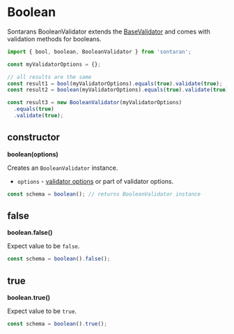 # Boolean

Sontarans BooleanValidator extends the [BaseValidator](/any) and comes with validation methods for booleans.

```js
import { bool, boolean, BooleanValidator } from 'sontaran';

const myValidatorOptions = {};

// all results are the same
const result1 = bool(myValidatorOptions).equals(true).validate(true);
const result2 = boolean(myValidatorOptions).equals(true).validate(true);

const result3 = new BooleanValidator(myValidatorOptions)
  .equals(true)
  .validate(true);
```

## constructor

**boolean(options)**

Creates an `BooleanValidator` instance.

- `options` - [validator options](/types?id=validatoroptions) or part of validator options.

```js
const schema = boolean(); // returns BooleanValidator instance
```

## false

**boolean.false()**

Expect value to be `false`.

```js
const schema = boolean().false();
```

## true

**boolean.true()**

Expect value to be `true`.

```js
const schema = boolean().true();
```
